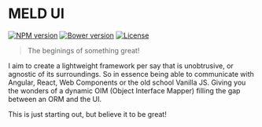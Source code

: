 MELD UI
=======

[![NPM version][npm-image]][npm-url]
[![Bower version][bower-image]][bower-url]
[![License][license-image]][license-url]

> The beginings of something great!

I aim to create a lightweight framework per say that is unobtrusive, or agnostic of its surroundings. So in essence being able to communicate with Angular, React, Web Components or the old school Vanilla JS. Giving you the wonders of a dynamic OIM (Object Interface Mapper) filling the gap between an ORM and the UI.

This is just starting out, but believe it to be great! 

[npm-image]: https://img.shields.io/npm/v/meld-ui.svg?style=flat-square
[npm-url]: https://www.npmjs.com/package/meld-ui
[bower-image]: https://img.shields.io/bower/v/meld-ui.svg?style=flat-square
[bower-url]: https://github.com/maraisr/meld-ui
[license-image]: https://img.shields.io/npm/l/meld-ui.svg?style=flat-square
[license-url]: https://github.com/maraisr/meld-ui/blob/master/LICENSE.md
